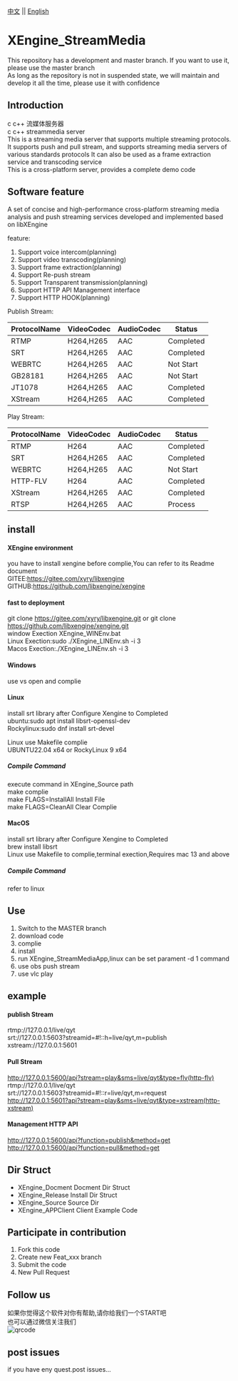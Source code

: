 [中文](README.md) ||  [English](README.en.md)  
# XEngine_StreamMedia
This repository has a development and master branch. If you want to use it, please use the master branch  
As long as the repository is not in suspended state, we will maintain and develop it all the time, please use it with confidence  

## Introduction
c c++ 流媒体服务器  
c c++ streammedia server  
This is a streaming media server that supports multiple streaming protocols. It supports push and pull stream, and supports streaming media servers of various standards protocols
It can also be used as a frame extraction service and transcoding service  
This is a cross-platform server, provides a complete demo code  

## Software feature
A set of concise and high-performance cross-platform streaming media analysis and push streaming services developed and implemented based on libXEngine  

feature:  
1. Support voice intercom(planning)
2. Support video transcoding(planning)
3. Support frame extraction(planning)
4. Support Re-push stream 
5. Support Transparent transmission(planning)
6. Support HTTP API Management interface
7. Support HTTP HOOK(planning)

Publish Stream:

| ProtocolName | VideoCodec  | AudioCodec | Status |
| -------- | --------- | -------- | -------- |
| RTMP     | H264,H265 | AAC      | Completed   |
| SRT      | H264,H265 | AAC      | Completed   |
| WEBRTC   | H264,H265 | AAC      | Not Start   |
| GB28181  | H264,H265 | AAC      | Not Start   |
| JT1078   | H264,H265 | AAC      | Completed   |
| XStream  | H264,H265 | AAC      | Completed   |
  
Play Stream:

| ProtocolName | VideoCodec  | AudioCodec | Status |
| -------- | --------- | -------- | -------- |
| RTMP     | H264      | AAC      | Completed   |
| SRT      | H264,H265 | AAC      | Completed   |
| WEBRTC   | H264,H265 | AAC      | Not Start   |
| HTTP-FLV | H264      | AAC      | Completed   |
| XStream  | H264,H265 | AAC      | Completed   |
| RTSP     | H264,H265 | AAC      | Process   |

## install

#### XEngine environment
you have to install xengine before complie,You can refer to its Readme document  
GITEE:https://gitee.com/xyry/libxengine  
GITHUB:https://github.com/libxengine/xengine  

#### fast to deployment
git clone https://gitee.com/xyry/libxengine.git or git clone https://github.com/libxengine/xengine.git  
window Exection XEngine_WINEnv.bat  
Linux Exection:sudo ./XEngine_LINEnv.sh -i 3  
Macos Exection:./XEngine_LINEnv.sh -i 3  

#### Windows
use vs open and complie  

#### Linux
install srt library after Configure Xengine to Completed  
ubuntu:sudo apt install libsrt-openssl-dev  
Rockylinux:sudo dnf install srt-devel  

Linux use Makefile complie  
UBUNTU22.04 x64 or RockyLinux 9 x64  

##### Compile Command
execute command in XEngine_Source path   
make complie  
make FLAGS=InstallAll Install File  
make FLAGS=CleanAll Clear Complie  

#### MacOS
install srt library after Configure Xengine to Completed  
brew install libsrt  
Linux use Makefile to complie,terminal exection,Requires mac 13 and above 

##### Compile Command
refer to linux

## Use

1.  Switch to the MASTER branch
2.  download code
3.  complie
4.  install
5.  run XEngine_StreamMediaApp,linux can be set parament -d 1 command
6.  use obs push stream
7.  use vlc play

## example 
#### publish Stream
rtmp://127.0.0.1/live/qyt  
srt://127.0.0.1:5603?streamid=#!::h=live/qyt,m=publish  
xstream://127.0.0.1:5601

#### Pull Stream
http://127.0.0.1:5600/api?stream=play&sms=live/qyt&type=flv(http-flv)  
rtmp://127.0.0.1/live/qyt  
srt://127.0.0.1:5603?streamid=#!::r=live/qyt,m=request  
http://127.0.0.1:5601?api?stream=play&sms=live/qyt&type=xstream(http-xstream)

#### Management HTTP API
http://127.0.0.1:5600/api?function=publish&method=get  
http://127.0.0.1:5600/api?function=pull&method=get

## Dir Struct
- XEngine_Docment Docment Dir Struct
- XEngine_Release Install Dir Struct
- XEngine_Source Source Dir
- XEngine_APPClient Client Example Code

## Participate in contribution

1.  Fork this code
2.  Create new Feat_xxx branch
3.  Submit the code
4.  New Pull Request

## Follow us

如果你觉得这个软件对你有帮助,请你给我们一个START吧  
也可以通过微信关注我们  
![qrcode](https://www.xyry.org/qrcode.jpg)

## post issues

if you have eny quest.post issues...